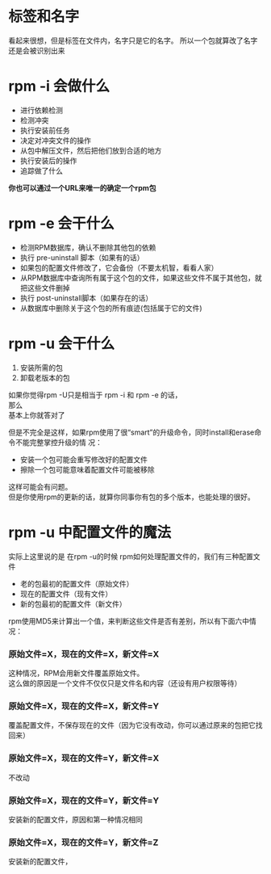 # 标签和名字
看起来很想，但是标签在文件内，名字只是它的名字。
所以一个包就算改了名字 还是会被识别出来

# rpm -i 会做什么
- 进行依赖检测
- 检测冲突
- 执行安装前任务
- 决定对冲突文件的操作
- 从包中解压文件，然后把他们放到合适的地方
- 执行安装后的操作
- 追踪做了什么

**你也可以通过一个URL来唯一的确定一个rpm包**

# rpm -e 会干什么
- 检测RPM数据库，确认不删除其他包的依赖
- 执行 pre-uninstall 脚本（如果有的话）
- 如果包的配置文件修改了，它会备份（不要太机智，看看人家）
- 从RPM数据库中查询所有属于这个包的文件，如果这些文件不属于其他包，就把这些文件删掉
- 执行 post-uninstall脚本（如果存在的话）
- 从数据库中删除关于这个包的所有痕迹(包括属于它的文件)

# rpm -u 会干什么
1. 安装所需的包
2. 卸载老版本的包

如果你觉得rpm -U只是相当于 rpm -i 和 rpm -e 的话，<br>
那么<br>
基本上你就答对了

但是不完全是这样，如果rpm使用了很“smart”的升级命令，同时install和erase命令不能完整掌控升级的情
况：
- 安装一个包可能会重写修改好的配置文件
- 擦除一个包可能意味着配置文件可能被移除

这样可能会有问题。<br>
但是你使用rpm的更新的话，就算你同事你有包的多个版本，也能处理的很好。

# rpm -u 中配置文件的魔法
实际上这里说的是 在rpm -u的时候 rpm如何处理配置文件的，我们有三种配置文件

- 老的包最初的配置文件（原始文件）
- 现在的配置文件（现有文件）
- 新的包最初的配置文件（新文件）

rpm使用MD5来计算出一个值，来判断这些文件是否有差别，所以有下面六中情况：

### 原始文件=X，现在的文件=X，新文件=X
这种情况，RPM会用新文件覆盖原始文件。<br>
这么做的原因是一个文件不仅仅只是文件名和内容（还设有用户权限等待）

### 原始文件=X，现在的文件=X，新文件=Y
覆盖配置文件，不保存现在的文件（因为它没有改动，你可以通过原来的包把它找回来）

### 原始文件=X，现在的文件=Y，新文件=X
不改动

### 原始文件=X，现在的文件=Y，新文件=Y
安装新的配置文件，原因和第一种情况相同

### 原始文件=X，现在的文件=Y，新文件=Z
安装新的配置文件，
